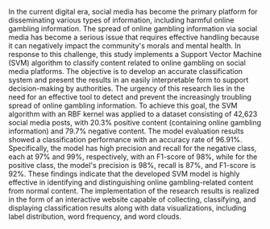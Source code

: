 In the current digital era, social media has become the primary platform for disseminating various types of information, including harmful online gambling information. The spread of online gambling information via social media has become a serious issue that requires effective handling because it can negatively impact the community's morals and mental health.
In response to this challenge, this study implements a Support Vector Machine (SVM) algorithm to classify content related to online gambling on social media platforms. The objective is to develop an accurate classification system and present the results in an easily interpretable form to support decision-making by authorities. The urgency of this research lies in the need for an effective tool to detect and prevent the increasingly troubling spread of online gambling information.
To achieve this goal, the SVM algorithm with an RBF kernel was applied to a dataset consisting of 42,623 social media posts, with 20.3% positive content (containing online gambling information) and 79.7% negative content.
The model evaluation results showed a classification performance with an accuracy rate of 96.91%. Specifically, the model has high precision and recall for the negative class, each at 97% and 99%, respectively, with an F1-score of 98%, while for the positive class, the model's precision is 98%, recall is 87%, and F1-score is 92%.
These findings indicate that the developed SVM model is highly effective in identifying and distinguishing online gambling-related content from normal content. The implementation of the research results is realized in the form of an interactive website capable of collecting, classifying, and displaying classification results along with data visualizations, including label distribution, word frequency, and word clouds.

